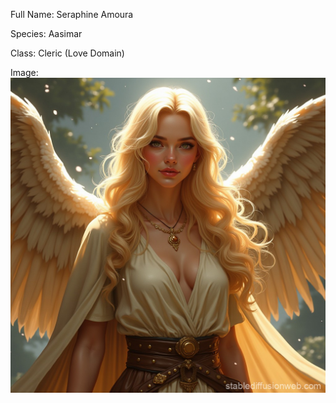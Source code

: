 Full Name: Seraphine Amoura

Species: Aasimar

Class: Cleric (Love Domain)

Image: 
![seraphine NEW](<../IMAGES/seraphine NEW.jpg>)